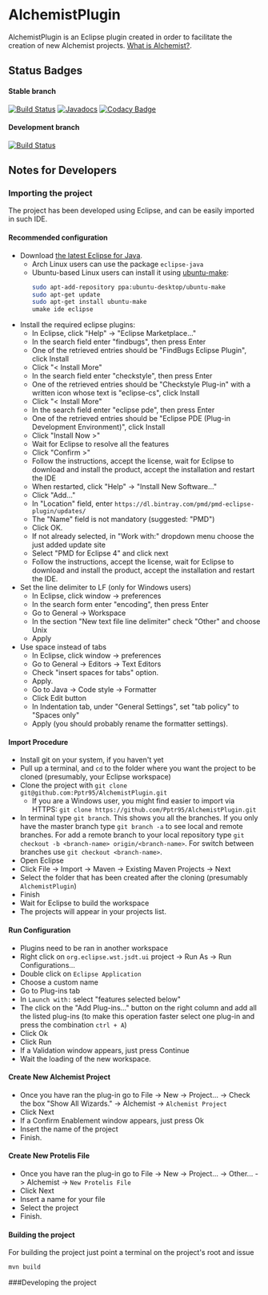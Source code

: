 # AlchemistPlugin

AlchemistPlugin is an Eclipse plugin created in order to facilitate the creation of new Alchemist projects. [What is Alchemist?][Alchemist].


## Status Badges

#### Stable branch
[![Build Status](https://travis-ci.org/AlchemistSimulator/Alchemist.svg?branch=master)](https://travis-ci.org/AlchemistSimulator/Alchemist)
[![Javadocs](https://www.javadoc.io/badge/it.unibo.alchemist/alchemist.svg)](https://www.javadoc.io/doc/it.unibo.alchemist/alchemist)
[![Codacy Badge](https://api.codacy.com/project/badge/Grade/c7304e8bd4044aa5955c6d5c844f39a4)](https://www.codacy.com/app/Alchemist/Alchemist?utm_source=github.com&amp;utm_medium=referral&amp;utm_content=AlchemistSimulator/Alchemist&amp;utm_campaign=Badge_Grade)

#### Development branch
[![Build Status](https://travis-ci.org/AlchemistSimulator/Alchemist.svg?branch=develop)](https://travis-ci.org/AlchemistSimulator/Alchemist)


## Notes for Developers

### Importing the project
The project has been developed using Eclipse, and can be easily imported in such IDE.

#### Recommended configuration
* Download [the latest Eclipse for Java][eclipse].
  * Arch Linux users can use the package `eclipse-java`
  * Ubuntu-based Linux users can install it using [ubuntu-make](https://wiki.ubuntu.com/ubuntu-make): 
    ```bash
    sudo apt-add-repository ppa:ubuntu-desktop/ubuntu-make
    sudo apt-get update
    sudo apt-get install ubuntu-make
    umake ide eclipse 
    ```
* Install the required eclipse plugins:
  * In Eclipse, click "Help" -> "Eclipse Marketplace..."
  * In the search field enter "findbugs", then press Enter
  * One of the retrieved entries should be "FindBugs Eclipse Plugin", click Install
  * Click "< Install More"
  * In the search field enter "checkstyle", then press Enter
  * One of the retrieved entries should be "Checkstyle Plug-in" with a written icon whose text is "eclipse-cs", click Install
  * Click "< Install More"
  * In the search field enter "eclipse pde", then press Enter
  * One of the retrieved entries should be "Eclipse PDE (Plug-in Development Environment)", click Install
  * Click "Install Now >"
  * Wait for Eclipse to resolve all the features
  * Click "Confirm >"
  * Follow the instructions, accept the license, wait for Eclipse to download and install the product, accept the installation and restart the IDE
  * When restarted, click "Help" -> "Install New Software..."
  * Click "Add..."
  * In "Location" field, enter `https://dl.bintray.com/pmd/pmd-eclipse-plugin/updates/`
  * The "Name" field is not mandatory (suggested: "PMD")
  * Click OK.
  * If not already selected, in "Work with:" dropdown menu choose the just added update site
  * Select "PMD for Eclipse 4" and click next
  * Follow the instructions, accept the license, wait for Eclipse to download and install the product, accept the installation and restart the IDE.
* Set the line delimiter to LF (only for Windows users)
  * In Eclipse, click window -> preferences
  * In the search form enter "encoding", then press Enter
  * Go to General -> Workspace
  * In the section "New text file line delimiter" check "Other" and choose Unix
  * Apply
* Use space instead of tabs
  * In Eclipse, click window -> preferences
  * Go to General -> Editors -> Text Editors
  * Check "insert spaces for tabs" option.
  * Apply.
  * Go to Java -> Code style -> Formatter
  * Click Edit button
  * In Indentation tab, under "General Settings", set "tab policy" to "Spaces only"
  * Apply (you should probably rename the formatter settings).

#### Import Procedure
* Install git on your system, if you haven't yet
* Pull up a terminal, and `cd` to the folder where you want the project to be cloned (presumably, your Eclipse workspace)
* Clone the project with `git clone git@github.com:Pptr95/AlchemistPlugin.git`
  * If you are a Windows user, you might find easier to import via HTTPS: `git clone https://github.com/Pptr95/AlchemistPlugin.git`
* In terminal type `git branch`. This shows you all the branches. If you only have the master branch type `git branch -a` to see local and remote branches. For add a remote branch to your local repository type `git checkout -b <branch-name> origin/<branch-name>`. For switch between branches use `git checkout <branch-name>`.
* Open Eclipse
* Click File -> Import -> Maven -> Existing Maven Projects -> Next
* Select the folder that has been created after the cloning (presumably `AlchemistPlugin`)
* Finish
* Wait for Eclipse to build the workspace
* The projects will appear in your projects list.

#### Run Configuration
* Plugins need to be ran in another workspace
* Right click on `org.eclipse.wst.jsdt.ui` project -> Run As -> Run Configurations...
* Double click on `Eclipse Application`
* Choose a custom name
* Go to Plug-ins tab
* In `Launch with:` select "features selected below"
* The click on the "Add Plug-ins..." button on the right column and add all the listed plug-ins (to make this operation faster select one plug-in and press the combination `ctrl + A`)
* Click Ok
* Click Run
* If a Validation window appears, just press Continue
* Wait the loading of the new workspace.

#### Create New Alchemist Project
* Once you have ran the plug-in go to File -> New -> Project... -> Check the box "Show All Wizards." -> Alchemist -> `Alchemist Project`
* Click Next
* If a Confirm Enablement window appears, just press Ok
* Insert the name of the project
* Finish.


#### Create New Protelis File
* Once you have ran the plug-in go to File -> New -> Project... -> Other... -> Alchemist -> `New Protelis File`
* Click Next
* Insert a name for your file
* Select the project
* Finish.


#### Building the project
For building the project just point a terminal on the project's root and issue

```bash
mvn build
```
###Developing the project

<things todo ans missing>


[Alchemist]: http://alchemistsimulator.github.io/
[Javadoc]: http://alchemist-doc.surge.sh/
[Javadoc-unstable]: http://alchemist-unstable-doc.surge.sh/
[reports-unstable]: http://alchemist-unstable-reports.surge.sh/build/reports/buildDashboard/
[reports]: http://alchemist-reports.surge.sh/build/reports/buildDashboard/
[eclipse]: https://eclipse.org/downloads/

